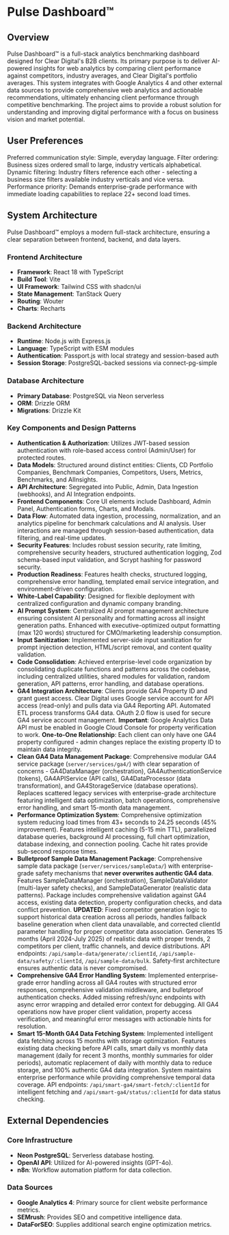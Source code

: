 # Pulse Dashboard™

## Overview
Pulse Dashboard™ is a full-stack analytics benchmarking dashboard designed for Clear Digital's B2B clients. Its primary purpose is to deliver AI-powered insights for web analytics by comparing client performance against competitors, industry averages, and Clear Digital's portfolio averages. This system integrates with Google Analytics 4 and other external data sources to provide comprehensive web analytics and actionable recommendations, ultimately enhancing client performance through competitive benchmarking. The project aims to provide a robust solution for understanding and improving digital performance with a focus on business vision and market potential.

## User Preferences
Preferred communication style: Simple, everyday language.
Filter ordering: Business sizes ordered small to large, industry verticals alphabetical.
Dynamic filtering: Industry filters reference each other - selecting a business size filters available industry verticals and vice versa.
Performance priority: Demands enterprise-grade performance with immediate loading capabilities to replace 22+ second load times.

## System Architecture

Pulse Dashboard™ employs a modern full-stack architecture, ensuring a clear separation between frontend, backend, and data layers.

### Frontend Architecture
- **Framework**: React 18 with TypeScript
- **Build Tool**: Vite
- **UI Framework**: Tailwind CSS with shadcn/ui
- **State Management**: TanStack Query
- **Routing**: Wouter
- **Charts**: Recharts

### Backend Architecture
- **Runtime**: Node.js with Express.js
- **Language**: TypeScript with ESM modules
- **Authentication**: Passport.js with local strategy and session-based auth
- **Session Storage**: PostgreSQL-backed sessions via connect-pg-simple

### Database Architecture
- **Primary Database**: PostgreSQL via Neon serverless
- **ORM**: Drizzle ORM
- **Migrations**: Drizzle Kit

### Key Components and Design Patterns
- **Authentication & Authorization**: Utilizes JWT-based session authentication with role-based access control (Admin/User) for protected routes.
- **Data Models**: Structured around distinct entities: Clients, CD Portfolio Companies, Benchmark Companies, Competitors, Users, Metrics, Benchmarks, and AIInsights.
- **API Architecture**: Segregated into Public, Admin, Data Ingestion (webhooks), and AI Integration endpoints.
- **Frontend Components**: Core UI elements include Dashboard, Admin Panel, Authentication forms, Charts, and Modals.
- **Data Flow**: Automated data ingestion, processing, normalization, and an analytics pipeline for benchmark calculations and AI analysis. User interactions are managed through session-based authentication, data filtering, and real-time updates.
- **Security Features**: Includes robust session security, rate limiting, comprehensive security headers, structured authentication logging, Zod schema-based input validation, and Scrypt hashing for password security.
- **Production Readiness**: Features health checks, structured logging, comprehensive error handling, templated email service integration, and environment-driven configuration.
- **White-Label Capability**: Designed for flexible deployment with centralized configuration and dynamic company branding.
- **AI Prompt System**: Centralized AI prompt management architecture ensuring consistent AI personality and formatting across all insight generation paths. Enhanced with executive-optimized output formatting (max 120 words) structured for CMO/marketing leadership consumption.
- **Input Sanitization**: Implemented server-side input sanitization for prompt injection detection, HTML/script removal, and content quality validation.
- **Code Consolidation**: Achieved enterprise-level code organization by consolidating duplicate functions and patterns across the codebase, including centralized utilities, shared modules for validation, random generation, API patterns, error handling, and database operations.
- **GA4 Integration Architecture**: Clients provide GA4 Property ID and grant guest access. Clear Digital uses Google service account for API access (read-only) and pulls data via GA4 Reporting API. Automated ETL process transforms GA4 data. OAuth 2.0 flow is used for secure GA4 service account management. **Important**: Google Analytics Data API must be enabled in Google Cloud Console for property verification to work. **One-to-One Relationship**: Each client can only have one GA4 property configured - admin changes replace the existing property ID to maintain data integrity.
- **Clean GA4 Data Management Package**: Comprehensive modular GA4 service package (`server/services/ga4/`) with clear separation of concerns - GA4DataManager (orchestration), GA4AuthenticationService (tokens), GA4APIService (API calls), GA4DataProcessor (data transformation), and GA4StorageService (database operations). Replaces scattered legacy services with enterprise-grade architecture featuring intelligent data optimization, batch operations, comprehensive error handling, and smart 15-month data management.
- **Performance Optimization System**: Comprehensive optimization system reducing load times from 43+ seconds to 24.25 seconds (45% improvement). Features intelligent caching (5-15 min TTL), parallelized database queries, background AI processing, full chart optimization, database indexing, and connection pooling. Cache hit rates provide sub-second response times.
- **Bulletproof Sample Data Management Package**: Comprehensive sample data package (`server/services/sampleData/`) with enterprise-grade safety mechanisms that **never overwrites authentic GA4 data**. Features SampleDataManager (orchestration), SampleDataValidator (multi-layer safety checks), and SampleDataGenerator (realistic data patterns). Package includes comprehensive validation against GA4 access, existing data detection, property configuration checks, and data conflict prevention. **UPDATED**: Fixed competitor generation logic to support historical data creation across all periods, handles fallback baseline generation when client data unavailable, and corrected clientId parameter handling for proper competitor data association. Generates 15 months (April 2024-July 2025) of realistic data with proper trends, 2 competitors per client, traffic channels, and device distributions. API endpoints: `/api/sample-data/generate/:clientId`, `/api/sample-data/safety/:clientId`, `/api/sample-data/bulk`. Safety-first architecture ensures authentic data is never compromised.
- **Comprehensive GA4 Error Handling System**: Implemented enterprise-grade error handling across all GA4 routes with structured error responses, comprehensive validation middleware, and bulletproof authentication checks. Added missing refresh/sync endpoints with async error wrapping and detailed error context for debugging. All GA4 operations now have proper client validation, property access verification, and meaningful error messages with actionable hints for resolution.
- **Smart 15-Month GA4 Data Fetching System**: Implemented intelligent data fetching across 15 months with storage optimization. Features existing data checking before API calls, smart daily vs monthly data management (daily for recent 3 months, monthly summaries for older periods), automatic replacement of daily with monthly data to reduce storage, and 100% authentic GA4 data integration. System maintains enterprise performance while providing comprehensive temporal data coverage. API endpoints: `/api/smart-ga4/smart-fetch/:clientId` for intelligent fetching and `/api/smart-ga4/status/:clientId` for data status checking.

## External Dependencies

### Core Infrastructure
- **Neon PostgreSQL**: Serverless database hosting.
- **OpenAI API**: Utilized for AI-powered insights (GPT-4o).
- **n8n**: Workflow automation platform for data collection.

### Data Sources
- **Google Analytics 4**: Primary source for client website performance metrics.
- **SEMrush**: Provides SEO and competitive intelligence data.
- **DataForSEO**: Supplies additional search engine optimization metrics.